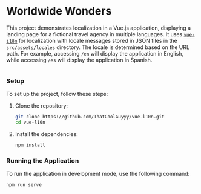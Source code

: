 # Worldwide Wonders

This project demonstrates localization in a Vue.js application, displaying a landing page for a fictional travel agency in multiple languages. It uses [`vue-i18n`](https://www.npmjs.com/package/vue-i18n) for localization with locale messages stored in JSON files in the `src/assets/locales` directory. 
The locale is determined based on the URL path. For example, accessing `/en` will display the application in English, while accessing `/es` will display the application in Spanish.

<img src="https://i.imghippo.com/files/HHy6781RCc.png" alt="" border="0">

### Setup

To set up the project, follow these steps:

1. Clone the repository:
    ```bash
    git clone https://github.com/ThatCoolGuyyy/vue-l10n.git
    cd vue-l10n
    ```

2. Install the dependencies:
    ```bash
    npm install
    ```

### Running the Application

To run the application in development mode, use the following command:

```bash
npm run serve
```
